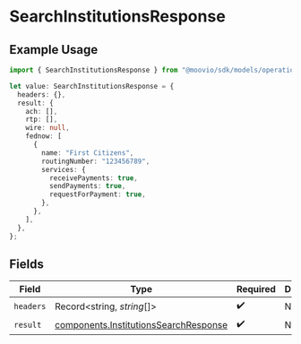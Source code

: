 # SearchInstitutionsResponse

## Example Usage

```typescript
import { SearchInstitutionsResponse } from "@moovio/sdk/models/operations";

let value: SearchInstitutionsResponse = {
  headers: {},
  result: {
    ach: [],
    rtp: [],
    wire: null,
    fednow: [
      {
        name: "First Citizens",
        routingNumber: "123456789",
        services: {
          receivePayments: true,
          sendPayments: true,
          requestForPayment: true,
        },
      },
    ],
  },
};
```

## Fields

| Field                                                                                          | Type                                                                                           | Required                                                                                       | Description                                                                                    |
| ---------------------------------------------------------------------------------------------- | ---------------------------------------------------------------------------------------------- | ---------------------------------------------------------------------------------------------- | ---------------------------------------------------------------------------------------------- |
| `headers`                                                                                      | Record<string, *string*[]>                                                                     | :heavy_check_mark:                                                                             | N/A                                                                                            |
| `result`                                                                                       | [components.InstitutionsSearchResponse](../../models/components/institutionssearchresponse.md) | :heavy_check_mark:                                                                             | N/A                                                                                            |
